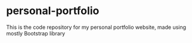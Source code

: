 # personal-portfolio
This is the code repository for my personal portfolio website, made using mostly Bootstrap library
